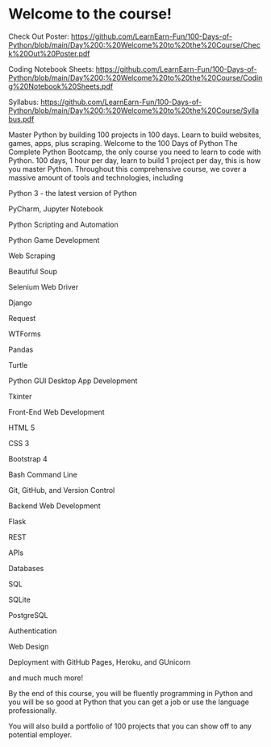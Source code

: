 # Welcome to the course!

Check Out Poster: https://github.com/LearnEarn-Fun/100-Days-of-Python/blob/main/Day%200:%20Welcome%20to%20the%20Course/Check%20Out%20Poster.pdf

Coding Notebook Sheets: https://github.com/LearnEarn-Fun/100-Days-of-Python/blob/main/Day%200:%20Welcome%20to%20the%20Course/Coding%20Notebook%20Sheets.pdf

Syllabus: https://github.com/LearnEarn-Fun/100-Days-of-Python/blob/main/Day%200:%20Welcome%20to%20the%20Course/Syllabus.pdf

Master Python by building 100 projects in 100 days. Learn to build websites, games, apps, plus scraping.
Welcome to the 100 Days of Python
The Complete Python Bootcamp, the only course you need to learn to code with Python. 100 days, 1 hour per day, learn to build 1 project per day, this is how you master Python.
Throughout this comprehensive course, we cover a massive amount of tools and technologies, including

Python 3 - the latest version of Python

PyCharm, Jupyter Notebook

Python Scripting and Automation

Python Game Development

Web Scraping

Beautiful Soup

Selenium Web Driver

Django

Request

WTForms

Pandas

Turtle

Python GUI Desktop App Development

Tkinter

Front-End Web Development

HTML 5

CSS 3

Bootstrap 4

Bash Command Line

Git, GitHub, and Version Control

Backend Web Development

Flask

REST

APIs

Databases

SQL

SQLite

PostgreSQL

Authentication

Web Design

Deployment with GitHub Pages, Heroku, and GUnicorn

and much much more!

By the end of this course, you will be fluently programming in Python and you will be so good at Python that you can get a job or use the language professionally.

You will also build a portfolio of 100 projects that you can show off to any potential employer.
